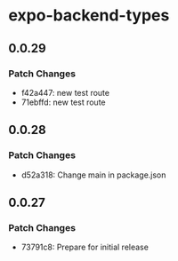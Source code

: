 # expo-backend-types

## 0.0.29

### Patch Changes

- f42a447: new test route
- 71ebffd: new test route

## 0.0.28

### Patch Changes

- d52a318: Change main in package.json

## 0.0.27

### Patch Changes

- 73791c8: Prepare for initial release
